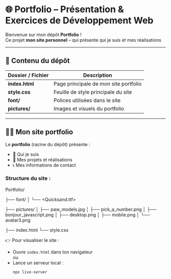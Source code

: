 # 🌐 Portfolio – Présentation & Exercices de Développement Web

Bienvenue sur mon dépôt **Portfolio** !  
Ce projet **mon site personnel** – qui présente qui je suis et mes réalisations 

---

## 🧭 Contenu du dépôt

| Dossier / Fichier | Description |
|--------------------|-------------|
| **index.html** | Page principale de mon site portfolio |
| **style.css** | Feuille de style principale du site |
| **font/** | Polices utilisées dans le site |
| **pictures/** | Images et visuels du portfolio |

---

## 👨‍💻 Mon site portfolio

Le **portfolio** (racine du dépôt) présente :
- 👋 Qui je suis   
- 💼 Mes projets et réalisations  
- 📞 Mes informations de contact  

### Structure du site :
Portfolio/

├── font/
│ └── <Quicksand.ttf>

├── pictures/
│ ├── paw_models.jpg
│ ├── pick_a_number.png
│ ├── bonjour_javascript.png
│ ├── desktop.png
│ ├── mobile.png
│ └── avatar3.png


├── index.html
└── style.css

👉 Pour visualiser le site :
- Ouvre `index.html` dans ton navigateur  
ou  
- Lance un serveur local :
  ```bash
  npx live-server
